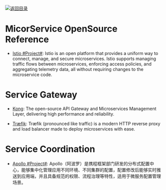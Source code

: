 [![返回目录](https://parg.co/UGo)](https://github.com/wxyyxc1992/Awesome-Reference)

# MicorService OpenSource Reference

* [Istio #Project#](https://istio.io/about/intro.html): Istio is an open platform that provides a uniform way to connect, manage, and secure microservices. Istio supports managing traffic flows between microservices, enforcing access policies, and aggregating telemetry data, all without requiring changes to the microservice code.

# Service Gateway

* [Kong](https://getkong.org/): The open-source API Gateway and Microservices Management Layer, delivering high performance and reliability.

* [Træfik](https://github.com/containous/traefik): Træfik (pronounced like traffic) is a modern HTTP reverse proxy and load balancer made to deploy microservices with ease.

# Service Coordination

* [Apollo #Project#](https://github.com/ctripcorp/apollo): Apollo（阿波罗）是携程框架部门研发的分布式配置中心，能够集中化管理应用不同环境、不同集群的配置，配置修改后能够实时推送到应用端，并且具备规范的权限、流程治理等特性，适用于微服务配置管理场景。


